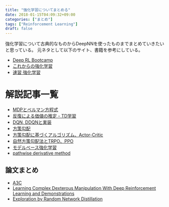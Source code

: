 ```yaml
---
title: "強化学習についてまとめる"
date: 2018-01-15T04:09:32+09:00
categories: ["まとめ"]
tags: ["Reinforcement Learning"]
draft: false
---
```


強化学習について古典的なものからDeepNNを使ったものまでまとめていきたいと思っている。
元ネタとして以下のサイト、書籍を参考にしている。

* [Deep RL Bootcamp](https://sites.google.com/view/deep-rl-bootcamp/lectures)
* [これからの強化学習](http://www.morikita.co.jp/books/book/3034)
* [速習 強化学習](http://www.kyoritsu-pub.co.jp/bookdetail/9784320124226)

# 解説記事一覧

* [MDPとベルマン方程式](../20160410-reinforcement-learning-mdp-belman-equation/)
* [反復による価値の推定 - TD学習](../20171110-reinforcement-value-policy-iteration/)
* [DQN, DDQNと実装](../20171208-reinforcement-learning-dqn-and-impl/)
* [方策勾配](../20171117-reinforcement-learning-policy-gradient/)
* [方策勾配に基づくアルゴリズム、Actor-Critic](../20171202-reinforcement-learning-policy-gradient-algorithms/)
* [自然方策勾配法とTRPO、PPO](../20171204-reinforcement-learning-natural-policy-gradient-trpo-ppo/)
* [モデルベース強化学習](../20171206-reinforcement-learning-model-based-rl/)
* [pathwise derivative method](../20180714-reinforcement-learning-pathwise-derivative-method/)

## 論文まとめ
* [A3C](../20180303-asynchronous-methods-for-deep-reinforcement-learning/)
* [Learning Complex Dexterous Manipulation With Deep Reinforcement Learning and Demonstrations](../20180120-learning-complex-dexterous-manipulation-with-deep-reinforcement-learning-and-demonstrations/)
* [Exploration by Random Network Distillation](../20181107-exploration-by-random-network-distillation/)
